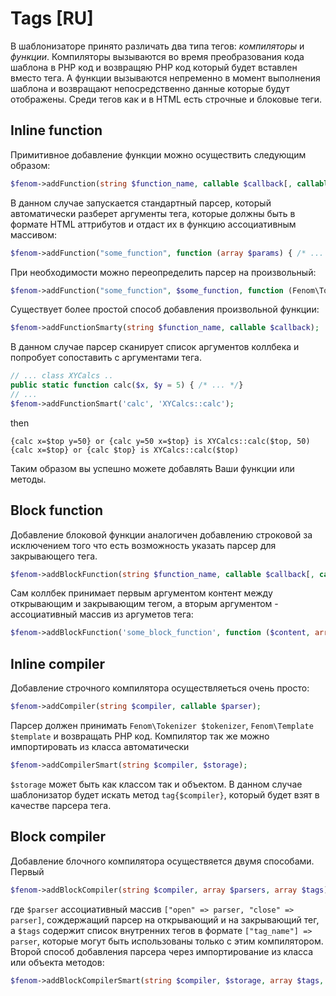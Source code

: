 Tags [RU]
=========

В шаблонизаторе принято различать два типа тегов: _компиляторы_ и _функции_.
Компиляторы вызываются во время преобразования кода шаблона в PHP код и возвращяю PHP код который будет вставлен вместо тега.
А функции вызываются непременно в момент выполнения шаблона и возвращают непосредственно данные которые будут отображены.
Среди тегов как и в HTML есть строчные и блоковые теги.

## Inline function

Примитивное добавление функции можно осуществить следующим образом:

```php
$fenom->addFunction(string $function_name, callable $callback[, callable $parser]);
```

В данном случае запускается стандартный парсер, который автоматически разберет аргументы тега, которые должны быть в формате HTML аттрибутов и отдаст их в функцию ассоциативным массивом:
```php
$fenom->addFunction("some_function", function (array $params) { /* ... */ });
```
При необходимости можно переопределить парсер на произвольный:
```php
$fenom->addFunction("some_function", $some_function, function (Fenom\Tokenizer $tokenizer, Fenom\Template $template) { /* parse tag */});
```
Существует более простой способ добавления произвольной функции:

```php
$fenom->addFunctionSmarty(string $function_name, callable $callback);
```

В данном случае парсер сканирует список аргументов коллбека и попробует сопоставить с аргументами тега.

```php
// ... class XYCalcs ..
public static function calc($x, $y = 5) { /* ... */}
// ...
$fenom->addFunctionSmart('calc', 'XYCalcs::calc');
```
then
```smarty
{calc x=$top y=50} or {calc y=50 x=$top} is XYCalcs::calc($top, 50)
{calc x=$top} or {calc $top} is XYCalcs::calc($top)
```
Таким образом вы успешно можете добавлять Ваши функции или методы.

## Block function

Добавление блоковой функции аналогичен добавлению строковой за исключением того что есть возможность указать парсер для закрывающего тега.

```php
$fenom->addBlockFunction(string $function_name, callable $callback[, callable $parser_open[, callable $parser_close]]);
```

Сам коллбек принимает первым аргументом контент между открывающим и закрывающим тегом, а вторым аргументом - ассоциативный массив из аргуметов тега:
```php
$fenom->addBlockFunction('some_block_function', function ($content, array $params) { /* ... */});
```

## Inline compiler

Добавление строчного компилятора осуществляеться очень просто:

```php
$fenom->addCompiler(string $compiler, callable $parser);
```

Парсер должен принимать `Fenom\Tokenizer $tokenizer`, `Fenom\Template $template` и возвращать PHP код.
Компилятор так же можно импортировать из класса автоматически

```php
$fenom->addCompilerSmart(string $compiler, $storage);
```

`$storage` может быть как классом так и объектом. В данном случае шаблонизатор будет искать метод `tag{$compiler}`, который будет взят в качестве парсера тега.

## Block compiler

Добавление блочного компилятора осуществяется двумя способами. Первый

```php
$fenom->addBlockCompiler(string $compiler, array $parsers, array $tags);
```

где `$parser` ассоциативный массив `["open" => parser, "close" => parser]`, сождержащий парсер на открывающий и на закрывающий тег, а `$tags` содержит список внутренних тегов в формате `["tag_name"] => parser`, которые могут быть использованы только с этим компилятором.
Второй способ добавления парсера через импортирование из класса или объекта методов:

```php
$fenom->addBlockCompilerSmart(string $compiler, $storage, array $tags, array $floats);
```

